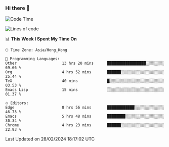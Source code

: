### Hi there 👋

<!--
**nicehiro/nicehiro** is a ✨ _special_ ✨ repository because its `README.md` (this file) appears on your GitHub profile.

Here are some ideas to get you started:

- 🔭 I’m currently working on ...
- 🌱 I’m currently learning ...
- 👯 I’m looking to collaborate on ...
- 🤔 I’m looking for help with ...
- 💬 Ask me about ...
- 📫 How to reach me: ...
- 😄 Pronouns: ...
- ⚡ Fun fact: ...
-->

<!--START_SECTION:waka-->
![Code Time](http://img.shields.io/badge/Code%20Time-265%20hrs%2048%20mins-blue)

![Lines of code](https://img.shields.io/badge/From%20Hello%20World%20I%27ve%20Written-2.6%20million%20lines%20of%20code-blue)

📊 **This Week I Spent My Time On** 

```text
🕑︎ Time Zone: Asia/Hong_Kong

💬 Programming Languages: 
Other                    13 hrs 20 mins      █████████████████░░░░░░░░   69.66 % 
Org                      4 hrs 52 mins       ██████░░░░░░░░░░░░░░░░░░░   25.44 % 
TeX                      40 mins             █░░░░░░░░░░░░░░░░░░░░░░░░   03.53 % 
Emacs Lisp               15 mins             ░░░░░░░░░░░░░░░░░░░░░░░░░   01.37 % 

🔥 Editors: 
Edge                     8 hrs 56 mins       ████████████░░░░░░░░░░░░░   46.73 % 
Emacs                    5 hrs 48 mins       ████████░░░░░░░░░░░░░░░░░   30.34 % 
Chrome                   4 hrs 23 mins       ██████░░░░░░░░░░░░░░░░░░░   22.93 % 
```


 Last Updated on 28/02/2024 18:17:02 UTC
<!--END_SECTION:waka-->
